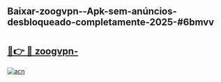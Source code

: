 ## Baixar-zoogvpn--Apk-sem-anúncios-desbloqueado-completamente-2025-#6bmvv

# <h2><a href="https://ainizakaria.my?title=zoogvpn-&ref=20M">🔗👉 🔴 zoogvpn-</a></h2>

[![acn](https://github.com/user-attachments/assets/0f9c940e-d8b0-45ae-aac7-cd30a18b3e1c)](https://ainizakaria.my?title=zoogvpn-&ref=20M)


